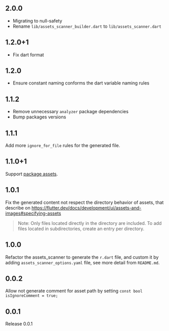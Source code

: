 ## 2.0.0

* Migrating to null-safety
* Rename `lib/assets_scanner_builder.dart` to `lib/assets_scanner.dart`

## 1.2.0+1

* Fix dart format

## 1.2.0

* Ensure constant naming conforms the dart variable naming rules

## 1.1.2

* Remove unnecessary `analyzer` package dependencies
* Bump packages versions

## 1.1.1
Add more `ignore_for_file` rules for the generated file.

## 1.1.0+1
Support [package assets](https://flutter.dev/docs/development/ui/assets-and-images#bundling-of-package-assets). 

## 1.0.1
Fix the generated content not respect the directory behavior of assets, that describe on https://flutter.dev/docs/development/ui/assets-and-images#specifying-assets

> Note: Only files located directly in the directory are included. To add files located in subdirectories, create an entry per directory.

## 1.0.0
Refactor the assets_scanner to generate the `r.dart` file, and custom it by adding `assets_scanner_options.yaml` file, see more detail from `README.md`.

## 0.0.2
Allow not generate comment for asset path by setting `const bool isIgnoreComment = true;`

## 0.0.1
Release 0.0.1
